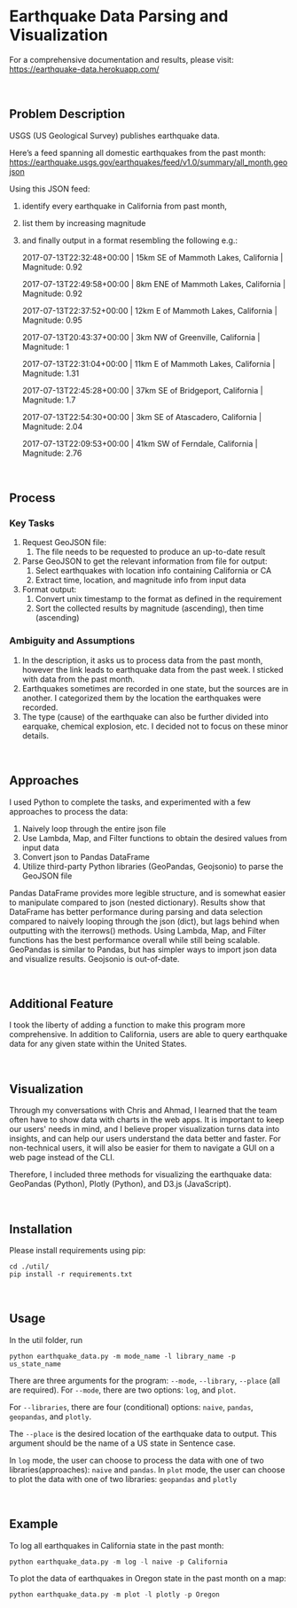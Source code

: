 # Earthquake Data Parsing and Visualization    



For a comprehensive documentation and results, please visit: https://earthquake-data.herokuapp.com/ 

​    

## Problem Description

USGS (US Geological Survey) publishes earthquake data. 

Here’s a feed spanning all domestic earthquakes from the past month: https://earthquake.usgs.gov/earthquakes/feed/v1.0/summary/all_month.geojson

Using this JSON feed:

1. identify every earthquake in California from past month, 

2. list them by increasing magnitude 

3. and finally output in a format resembling the following e.g.: 

   2017-07-13T22:32:48+00:00 | 15km SE of Mammoth Lakes, California | Magnitude: 0.92

   2017-07-13T22:49:58+00:00 | 8km ENE of Mammoth Lakes, California | Magnitude: 0.92

   2017-07-13T22:37:52+00:00 | 12km E of Mammoth Lakes, California | Magnitude: 0.95

   2017-07-13T20:43:37+00:00 | 3km NW of Greenville, California | Magnitude: 1

   2017-07-13T22:31:04+00:00 | 11km E of Mammoth Lakes, California | Magnitude: 1.31

   2017-07-13T22:45:28+00:00 | 37km SE of Bridgeport, California | Magnitude: 1.7

   2017-07-13T22:54:30+00:00 | 3km SE of Atascadero, California | Magnitude: 2.04

   2017-07-13T22:09:53+00:00 | 41km SW of Ferndale, California | Magnitude: 2.76

​    

## Process

### Key Tasks

1. Request GeoJSON file:
   1. The file needs to be requested to produce an up-to-date result
2. Parse GeoJSON to get the relevant information from file for output:
   1. Select earthquakes with location info containing California or CA
   2. Extract time, location, and magnitude info from input data
3. Format output: 
   1. Convert unix timestamp to the format as defined in the requirement
   2. Sort the collected results by magnitude (ascending), then time (ascending)



### Ambiguity and Assumptions 

1. In the description, it asks us to process data from the past month, however the link leads to earthquake data from the past week. I sticked with data from the past month.
2. Earthquakes sometimes are recorded in one state, but the sources are in another. I categorized them by the location the earthquakes were recorded.
3. The type (cause) of the earthquake can also be further divided into earquake, chemical explosion, etc. I decided not to focus on these minor details.

​    

## Approaches

I used Python to complete the tasks, and experimented with a few approaches to process the data:

1. Naively loop through the entire json file
2. Use Lambda, Map, and Filter functions to obtain the desired values from input data
3. Convert json to Pandas DataFrame
4. Utilize third-party Python libraries (GeoPandas, Geojsonio) to parse the GeoJSON file

Pandas DataFrame provides more legible structure, and is somewhat easier to manipulate compared to json (nested dictionary). Results show that DataFrame has better performance during parsing and data selection compared to naively looping through the json (dict), but lags behind when outputting with the iterrows() methods. Using Lambda, Map, and Filter functions has the best performance overall while still being scalable. GeoPandas is similar to Pandas, but has simpler ways to import json data and visualize results. Geojsonio is out-of-date.

​    

## Additional Feature

I took the liberty of adding a function to make this program more comprehensive. In addition to California, users are able to query earthquake data for any given state within the United States.

​    

## Visualization

Through my conversations with Chris and Ahmad, I learned that the team often have to show data with charts in the web apps. It is important to keep our users' needs in mind, and I believe proper visualization turns data into insights, and can help our users understand the data better and faster. For non-technical users, it will also be easier for them to navigate a GUI on a web page instead of the CLI.

Therefore, I included three methods for visualizing the earthquake data: GeoPandas (Python), Plotly (Python), and D3.js (JavaScript).

​    

## Installation    

Please install requirements using pip:

```pip install -r requirements.txt
cd ./util/
pip install -r requirements.txt
```

​    

## Usage  

In the util folder, run

```
python earthquake_data.py -m mode_name -l library_name -p us_state_name
```



There are three arguments for the program: `--mode`, `--library`, `--place` (all are required).
For `--mode`, there are two options: `log`, and `plot`.

For `--libraries`, there are four (conditional) options: `naive`, `pandas`, `geopandas`, and `plotly`.

The `--place` is the desired location of the earthquake data to output. This argument should be the name of a US state in Sentence case.

In `log` mode, the user can choose to process the data with one of two libraries(approaches): `naive` and `pandas`. 
In `plot` mode, the user can choose to plot the data with one of two libraries: `geopandas` and `plotly`

​    

## Example  

To log all earthquakes in California state in the past month:

```python
python earthquake_data.py -m log -l naive -p California
```

To plot the data of earthquakes in Oregon state in the past month on a map:

```python
python earthquake_data.py -m plot -l plotly -p Oregon
```

  